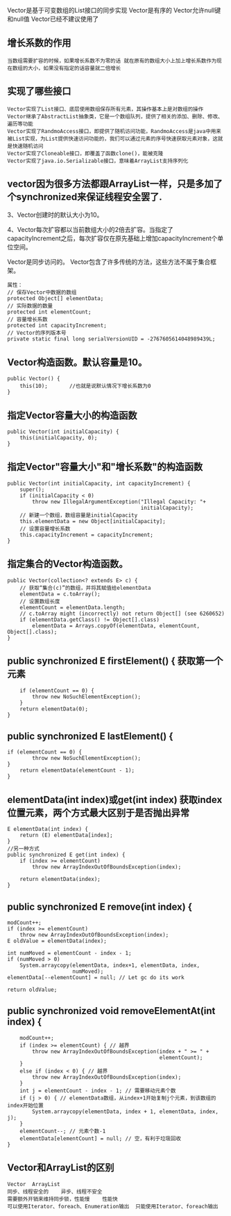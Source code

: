 Vector是基于可变数组的List接口的同步实现
Vector是有序的
Vector允许null键和null值
Vector已经不建议使用了
## 增长系数的作用
    当数组需要扩容的时候，如果增长系数不为零的话 就在原有的数组大小上加上增长系数作为现在数组的大小，如果没有指定的话容量就二倍增长
## 实现了哪些接口
    Vector实现了List接口、底层使用数组保存所有元素，其操作基本上是对数组的操作
    Vector继承了AbstractList抽象类，它是一个数组队列，提供了相关的添加、删除、修改、遍历等功能
    Vector实现了RandmoAccess接口，即提供了随机访问功能，RandmoAccess是java中用来被List实现，为List提供快速访问功能的，我们可以通过元素的序号快速获取元素对象，这就是快速随机访问
    Vector实现了Cloneable接口，即覆盖了函数clone()，能被克隆
    Vector实现了java.io.Serializable接口，意味着ArrayList支持序列化
## vector因为很多方法都跟ArrayList一样，只是多加了个synchronized来保证线程安全罢了.

3、Vector创建时的默认大小为10。

4、Vector每次扩容都以当前数组大小的2倍去扩容。当指定了capacityIncrement之后，每次扩容仅在原先基础上增加capacityIncrement个单位空间。

Vector是同步访问的。
Vector包含了许多传统的方法，这些方法不属于集合框架。

    属性：
    // 保存Vector中数据的数组  
    protected Object[] elementData;  
    // 实际数据的数量  
    protected int elementCount;  
    // 容量增长系数  
    protected int capacityIncrement;  
    // Vector的序列版本号  
    private static final long serialVersionUID = -2767605614048989439L;
## Vector构造函数。默认容量是10。  
    public Vector() {  
        this(10);       //也就是说默认情况下增长系数为0
    }  

## 指定Vector容量大小的构造函数  
    public Vector(int initialCapacity) {  
        this(initialCapacity, 0);  
    }  

## 指定Vector"容量大小"和"增长系数"的构造函数  
    public Vector(int initialCapacity, int capacityIncrement) {  
        super();  
        if (initialCapacity < 0)  
            throw new IllegalArgumentException("Illegal Capacity: "+  
                                               initialCapacity);  
        // 新建一个数组，数组容量是initialCapacity  
        this.elementData = new Object[initialCapacity];  
        // 设置容量增长系数  
        this.capacityIncrement = capacityIncrement;  
    }  

## 指定集合的Vector构造函数。  
    public Vector(collection<? extends E> c) {  
        // 获取“集合(c)”的数组，并将其赋值给elementData  
        elementData = c.toArray();  
        // 设置数组长度  
        elementCount = elementData.length;  
        // c.toArray might (incorrectly) not return Object[] (see 6260652)  
        if (elementData.getClass() != Object[].class)  
            elementData = Arrays.copyOf(elementData, elementCount, Object[].class);  
    } 
    
## public synchronized E firstElement() {  获取第一个元素
        if (elementCount == 0) {
            throw new NoSuchElementException();
        }
        return elementData(0);
    }
## public synchronized E lastElement() {
    if (elementCount == 0) {
            throw new NoSuchElementException();
    }
        return elementData(elementCount - 1);
    }   
## elementData(int index)或get(int index)  获取index位置元素，两个方式最大区别于是否抛出异常
    E elementData(int index) {
        return (E) elementData[index];
    }
    //另一种方式
    public synchronized E get(int index) {
        if (index >= elementCount)
            throw new ArrayIndexOutOfBoundsException(index);
    
        return elementData(index);
    }
    
## public synchronized E remove(int index) {
    modCount++;
    if (index >= elementCount)
        throw new ArrayIndexOutOfBoundsException(index);
    E oldValue = elementData(index);

    int numMoved = elementCount - index - 1;
    if (numMoved > 0)
        System.arraycopy(elementData, index+1, elementData, index,
                         numMoved);
    elementData[--elementCount] = null; // Let gc do its work

    return oldValue;

## public synchronized void removeElementAt(int index) {
        modCount++;
        if (index >= elementCount) { // 越界
            throw new ArrayIndexOutOfBoundsException(index + " >= " +
                                                     elementCount);
        }
        else if (index < 0) { // 越界
            throw new ArrayIndexOutOfBoundsException(index);
        }
        int j = elementCount - index - 1; // 需要移动元素个数
        if (j > 0) { // elementData数组，从index+1开始复制j个元素，到该数组的index开始位置
            System.arraycopy(elementData, index + 1, elementData, index, j);
        }
        elementCount--; // 元素个数-1 
        elementData[elementCount] = null; // 空，有利于垃圾回收
    }
## Vector和ArrayList的区别
    Vector	ArrayList
    同步、线程安全的	异步、线程不安全
    需要额外开销来维持同步锁，性能慢	性能快
    可以使用Iterator、foreach、Enumeration输出	只能使用Iterator、foreach输出
